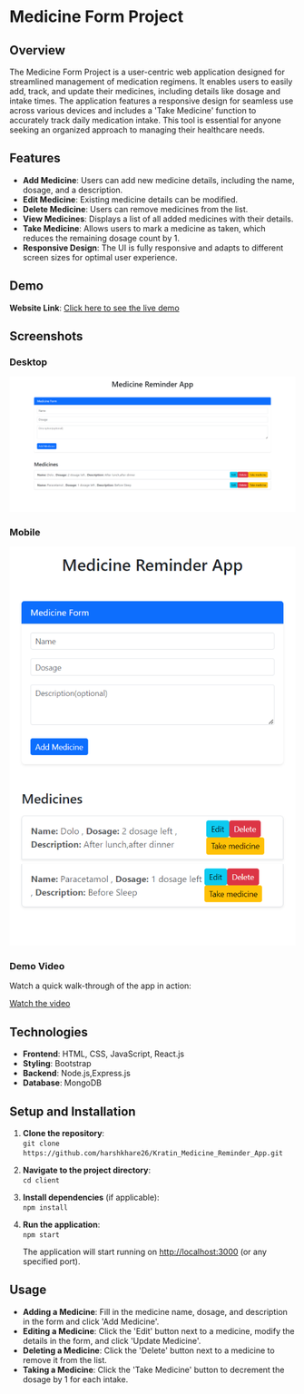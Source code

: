 

# Medicine Form Project

## Overview

The Medicine Form Project is a user-centric web application designed for streamlined management of medication regimens. It enables users to easily add, track, and update their medicines, including details like dosage and intake times. The application features a responsive design for seamless use across various devices and includes a 'Take Medicine' function to accurately track daily medication intake. This tool is essential for anyone seeking an organized approach to managing their healthcare needs.


## Features

- **Add Medicine**: Users can add new medicine details, including the name, dosage, and a description.
- **Edit Medicine**: Existing medicine details can be modified.
- **Delete Medicine**: Users can remove medicines from the list.
- **View Medicines**: Displays a list of all added medicines with their details.
- **Take Medicine**: Allows users to mark a medicine as taken, which reduces the remaining dosage count by 1.
- **Responsive Design**: The UI is fully responsive and adapts to different screen sizes for optimal user experience.

## Demo



**Website Link**: [Click here to see the live demo](https://kratin-medicine-reminder-app3.vercel.app/)


## Screenshots

### Desktop 
![Desktop](https://github.com/harshkhare26/Kratin_Medicine_Reminder_App/blob/main/screenshots/DesktopView.png)

### Mobile 
![Mobile](https://github.com/harshkhare26/Kratin_Medicine_Reminder_App/blob/main/screenshots/MobileView.png)


### Demo Video

Watch a quick walk-through of the app in action:

[Watch the video](https://youtu.be/S316GmQIm0Y?si=mNauS5ixGIimkts0)

## Technologies

- **Frontend**: HTML, CSS, JavaScript, React.js
- **Styling**: Bootstrap 
- **Backend**: Node.js,Express.js
- **Database**: MongoDB

## Setup and Installation

1. **Clone the repository**:  
   `git clone https://github.com/harshkhare26/Kratin_Medicine_Reminder_App.git`

2. **Navigate to the project directory**:  
   `cd client`

3. **Install dependencies** (if applicable):  
   `npm install`

4. **Run the application**:  
   `npm start`

   The application will start running on [http://localhost:3000](http://localhost:3000) (or any specified port).

## Usage

- **Adding a Medicine**: Fill in the medicine name, dosage, and description in the form and click 'Add Medicine'.
- **Editing a Medicine**: Click the 'Edit' button next to a medicine, modify the details in the form, and click 'Update Medicine'.
- **Deleting a Medicine**: Click the 'Delete' button next to a medicine to remove it from the list.
- **Taking a Medicine**: Click the 'Take Medicine' button to decrement the dosage by 1 for each intake.



